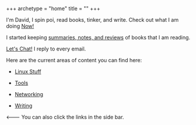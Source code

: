 +++
archetype = "home"
title = ""
+++

I'm David, I spin poi, read books, tinker, and write. Check out what I am doing [Now!](now/_index.md)

I started keeping [summaries, notes, and reviews](images/booknotes/_index.md) of books that I am reading. 

[Let's Chat!](https://davidvargas.xyz/contact/) I reply to every email. 

Here are the current areas of content you can find here:

- [Linux Stuff](/linux/_index)

- [Tools](tools/_index.md)

- [Networking](networking/_index.md)

- [Writing](writing/_index.md)

<---  You can also click the links in the side bar. 




